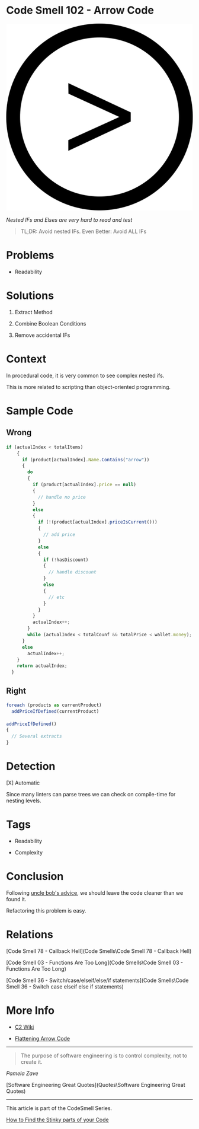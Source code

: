 # Code Smell 102 - Arrow Code

![Code Smell 102 - Arrow Code](greater-than-g750acc9a1_1280.png)

*Nested IFs and Elses are very hard to read and test*

> TL;DR: Avoid nested IFs. Even Better: Avoid ALL IFs

# Problems

- Readability 

# Solutions

1. Extract Method

2. Combine Boolean Conditions

3. Remove accidental IFs

# Context

In procedural code, it is very common to see complex nested ifs.

This is more related to scripting than object-oriented programming.

# Sample Code

## Wrong

[Gist Url]: # (https://gist.github.com/mcsee/0313b55715cf050e4eadb80e7b0ffad2)
```javascript
if (actualIndex < totalItems)
    {
      if (product[actualIndex].Name.Contains("arrow"))
      {
        do
        {
          if (product[actualIndex].price == null)
          {
            // handle no price
          }
          else
          {
            if (!(product[actualIndex].priceIsCurrent()))
            {
              // add price
            }
            else
            {
              if (!hasDiscount)
              {
                // handle discount
              }
              else
              {
                // etc
              }
            }
          }
          actualIndex++;
        }
        while (actualIndex < totalCounf && totalPrice < wallet.money);
      }
      else
        actualIndex++;
    }
    return actualIndex;
  }  
```

## Right

[Gist Url]: # (https://gist.github.com/mcsee/a01fc3411e8aff647a2ff0812f313318)
```javascript
foreach (products as currentProduct)
  addPriceIfDefined(currentProduct)

addPriceIfDefined() 
{
  // Several extracts
}
```

# Detection

[X] Automatic 

Since many linters can parse trees we can check on compile-time for nesting levels.

# Tags

- Readability

- Complexity

# Conclusion

Following [uncle bob's advice](https://learning.oreilly.com/library/view/97-things-every/9780596809515/ch08.html), we should leave the code cleaner than we found it.

Refactoring this problem is easy.

# Relations

[Code Smell 78 - Callback Hell](Code Smells\Code Smell 78 - Callback Hell)

[Code Smell 03 - Functions Are Too Long](Code Smells\Code Smell 03 - Functions Are Too Long)

[Code Smell 36 - Switch/case/elseif/else/if statements](Code Smells\Code Smell 36 - Switch case elseif else if statements)

# More Info

- [C2 Wiki](http://wiki.c2.com/?ArrowAntiPattern)

- [Flattening Arrow Code](https://blog.codinghorror.com/flattening-arrow-code/)

* * *

> The purpose of software engineering is to control complexity, not to create it.

_Pamela Zave_
 
[Software Engineering Great Quotes](Quotes\Software Engineering Great Quotes)

* * *

This article is part of the CodeSmell Series.

[How to Find the Stinky parts of your Code]()